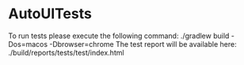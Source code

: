 # AutoUITests
To run tests please execute the following command: ./gradlew build -Dos=macos -Dbrowser=chrome
The test report will be available here: ./build/reports/tests/test/index.html
